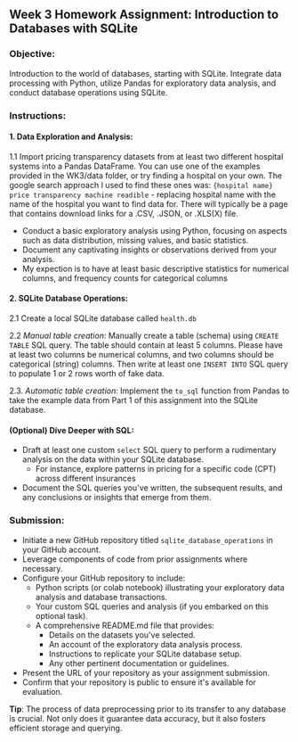 ## **Week 3 Homework Assignment: Introduction to Databases with SQLite**

### **Objective**:
Introduction to the world of databases, starting with SQLite. Integrate data processing with Python, utilize Pandas for exploratory data analysis, and conduct database operations using SQLite.

### **Instructions**:

#### **1. Data Exploration and Analysis**:
1.1 Import pricing transparency datasets from at least two different hospital systems into a Pandas DataFrame. You can use one of the examples provided in the WK3/data folder, or try finding a hospital on your own. The google search approach I used to find these ones was: `{hospital name} price transparency machine readible` - replacing hospital name with the name of the hospital you want to find data for. There will typically be a page that contains download links for a .CSV, .JSON, or .XLS(X) file.  
  - Conduct a basic exploratory analysis using Python, focusing on aspects such as data distribution, missing values, and basic statistics.
  - Document any captivating insights or observations derived from your analysis.
  - My expection is to have at least basic descriptive statistics for numerical columns, and frequency counts for categorical columns

#### **2. SQLite Database Operations**:
2.1 Create a local SQLite database called `health.db`

2.2 *Manual table creation*: Manually create a table (schema) using `CREATE TABLE` SQL query. The table should contain at least 5 columns. Please have at least two columns be numerical columns, and two columns should be categorical (string) columns. Then write at least one `INSERT INTO` SQL query to populate 1 or 2 rows worth of fake data. 

2.3. *Automatic table creation*: Implement the `to_sql` function from Pandas to take the example data from Part 1 of this assignment into the SQLite database.

#### **(Optional) Dive Deeper with SQL**:
- Draft at least one custom `select` SQL query to perform a rudimentary analysis on the data within your SQLite database.
  - For instance, explore patterns in pricing for a specific code (CPT) across different insurances
- Document the SQL queries you've written, the subsequent results, and any conclusions or insights that emerge from them.

### **Submission**:
- Initiate a new GitHub repository titled `sqlite_database_operations` in your GitHub account.
- Leverage components of code from prior assignments where necessary.
- Configure your GitHub repository to include:
  - Python scripts (or colab notebook) illustrating your exploratory data analysis and database transactions.
  - Your custom SQL queries and analysis (if you embarked on this optional task).
  - A comprehensive README.md file that provides:
    - Details on the datasets you've selected.
    - An account of the exploratory data analysis process.
    - Instructions to replicate your SQLite database setup.
    - Any other pertinent documentation or guidelines.
- Present the URL of your repository as your assignment submission.
- Confirm that your repository is public to ensure it's available for evaluation.

**Tip**: The process of data preprocessing prior to its transfer to any database is crucial. Not only does it guarantee data accuracy, but it also fosters efficient storage and querying.

